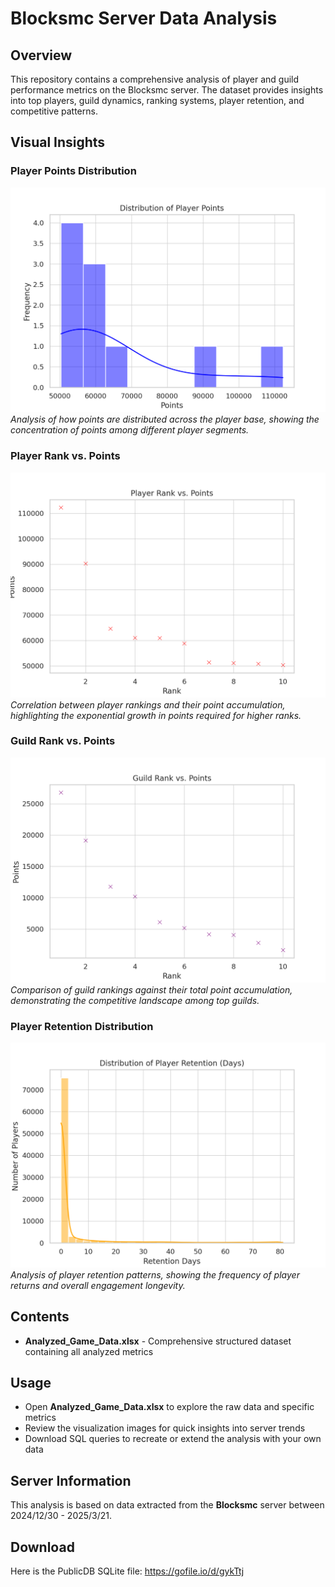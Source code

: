# Blocksmc Server Data Analysis

## Overview
This repository contains a comprehensive analysis of player and guild performance metrics on the Blocksmc server. The dataset provides insights into top players, guild dynamics, ranking systems, player retention, and competitive patterns.

## Visual Insights

### Player Points Distribution
![Player Points Distribution](./player_points_distribution.png)
*Analysis of how points are distributed across the player base, showing the concentration of points among different player segments.*

### Player Rank vs. Points
![Player Rank vs. Points](./player_rank_vs_points.png)
*Correlation between player rankings and their point accumulation, highlighting the exponential growth in points required for higher ranks.*

### Guild Rank vs. Points
![Guild Rank vs. Points](./guild_rank_vs_points.png)
*Comparison of guild rankings against their total point accumulation, demonstrating the competitive landscape among top guilds.*

### Player Retention Distribution
![Player Retention Distribution](./player_retention_distribution.png)
*Analysis of player retention patterns, showing the frequency of player returns and overall engagement longevity.*

## Contents
- **Analyzed_Game_Data.xlsx** - Comprehensive structured dataset containing all analyzed metrics

## Usage
- Open **Analyzed_Game_Data.xlsx** to explore the raw data and specific metrics
- Review the visualization images for quick insights into server trends
- Download SQL queries to recreate or extend the analysis with your own data

## Server Information
This analysis is based on data extracted from the **Blocksmc** server between 2024/12/30 - 2025/3/21.

## Download
Here is the PublicDB SQLite file: https://gofile.io/d/gykTtj
